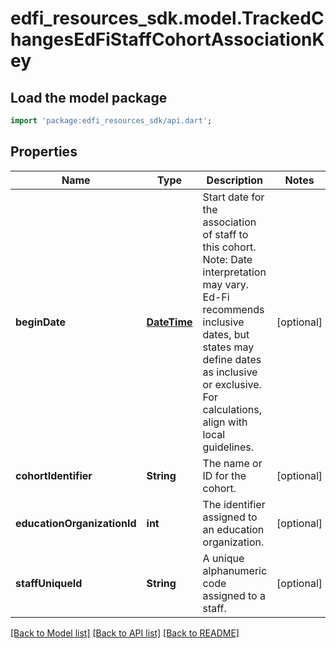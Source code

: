 # edfi_resources_sdk.model.TrackedChangesEdFiStaffCohortAssociationKey

## Load the model package
```dart
import 'package:edfi_resources_sdk/api.dart';
```

## Properties
Name | Type | Description | Notes
------------ | ------------- | ------------- | -------------
**beginDate** | [**DateTime**](DateTime.md) | Start date for the association of staff to this cohort.  Note: Date interpretation may vary. Ed-Fi recommends inclusive dates, but states may define dates as inclusive or exclusive. For calculations, align with local guidelines. | [optional] 
**cohortIdentifier** | **String** | The name or ID for the cohort. | [optional] 
**educationOrganizationId** | **int** | The identifier assigned to an education organization. | [optional] 
**staffUniqueId** | **String** | A unique alphanumeric code assigned to a staff. | [optional] 

[[Back to Model list]](../README.md#documentation-for-models) [[Back to API list]](../README.md#documentation-for-api-endpoints) [[Back to README]](../README.md)


